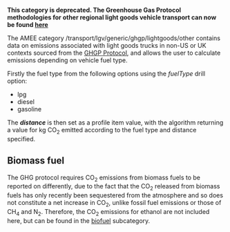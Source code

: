 **This category is deprecated. The Greenhouse Gas Protocol methodologies
for other regional light goods vehicle transport can now be found
[here](Other_regional_road_transport_by_Greenhouse_Gas_Protocol)**

The AMEE category /transport/lgv/generic/ghgp/lightgoods/other contains
data on emissions associated with light goods trucks in non-US or UK
contexts sourced from the [GHGP
Protocol](http://www.ghgprotocol.org/calculation-tools/all-tools), and
allows the user to calculate emissions depending on vehicle fuel type.

Firstly the fuel type from the following options using the *fuelType*
drill option:

  - lpg
  - diesel
  - gasoline

The ***distance*** is then set as a profile item value, with the
algorithm returning a value for kg CO<sub>2</sub> emitted according to the fuel
type and distance specified.

## Biomass fuel

The GHG protocol requires CO<sub>2</sub> emissions from biomass fuels to be
reported on differently, due to the fact that the CO<sub>2</sub> released from
biomass fuels has only recently been sequestered from the atmosphere and
so does not constitute a net increase in CO<sub>2</sub>, unlike fossil fuel
emissions or those of CH<sub>4</sub> and N<sub>2</sub>. Therefore, the CO<sub>2</sub>
emissions for ethanol are not included here, but can be found in the
[biofuel](Other_regional_light_goods_biofuel_truck) subcategory.
